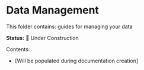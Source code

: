 # Data Management

This folder contains: guides for managing your data

**Status:** 🚧 Under Construction

Contents:
- [Will be populated during documentation creation]
